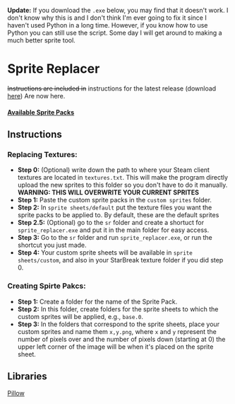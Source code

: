 **Update:** If you download the `.exe` below, you may find that it doesn't work. I don't know why this is and I don't think I'm ever going to fix it since I haven't used Python in a long time. However, if you know how to use Python you can still use the script. Some day I will get around to making a much better sprite tool.
# Sprite Replacer
~~Instructions are included in~~ instructions for the latest release (download [here](https://github.com/Ursi/SB-Sprite-Replacer/releases/latest)) Are now here.

#### [Available Sprite Packs](https://drive.google.com/drive/folders/1KoxQDlHt7kVwYeeh0UJNXppwqRmm2zCM?usp=sharing)
## Instructions
### Replacing Textures:
- **Step 0:** (Optional) write down the path to where your Steam client textures are located in `textures.txt`.
This will make the program directly upload the new sprites to this folder so you don't have to do it manually.  **WARNING: THIS WILL OVERWRITE YOUR CURRENT SPRITES**
- **Step 1:** Paste the custom sprite packs in the `custom sprites` folder.
- **Step 2:** In `sprite sheets/default` put the texture files you want the sprite packs to be applied to. By default, these are the default sprites
- **Step 2.5:** (Optional) go to the `sr` folder and create a shortuct for `sprite_replacer.exe` and put it in the main folder for easy access.
- **Step 3:** Go to the `sr` folder and run `sprite_replacer.exe`, or run the shortcut you just made.
- **Step 4:** Your custom sprite sheets will be available in `sprite sheets/custom`, and also in your StarBreak texture folder if you did step 0.
		
### Creating Spirte Pakcs:
- **Step 1:** Create a folder for the name of the Sprite Pack.
- **Step 2:** In this folder, create folders for the sprite sheets to which the custom sprites will be applied, e.g., `base.0`.
- **Step 3:** In the folders that correspond to the sprite sheets, place your custom sprites and name them `x,y.png`,
where `x` and `y` represent the number of pixels over and the number of pixels down (starting at 0)
the upper left corner of the image will be when it's placed on the sprite sheet.

## Libraries
[Pillow](https://pillow.readthedocs.io)
